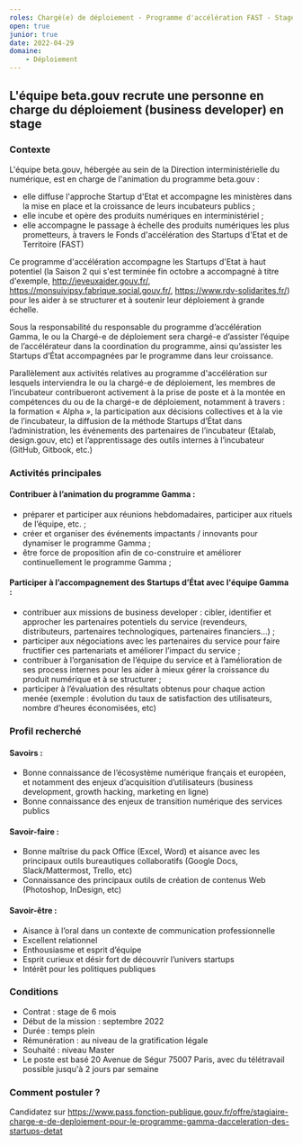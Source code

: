```yaml
---
roles: Chargé(e) de déploiement - Programme d'accélération FAST - Stage
open: true
junior: true
date: 2022-04-29
domaine: 
    - Déploiement
---
```

## L'équipe beta.gouv recrute une personne en charge du déploiement (business developer) en stage

### Contexte 

L'équipe beta.gouv, hébergée au sein de la Direction interministérielle du numérique, est en charge de l'animation du programme beta.gouv : 
- elle diffuse l'approche Startup d'Etat et accompagne les ministères dans la mise en place et la croissance de leurs incubateurs publics ; 
- elle incube et opère des produits numériques en interministériel ;
- elle accompagne le passage à échelle des produits numériques les plus prometteurs, à travers le Fonds d'accélération des Startups d'Etat et de Territoire (FAST)

Ce programme d'accélération accompagne les Startups d'Etat à haut potentiel (la Saison 2 qui s'est terminée fin octobre a accompagné à titre d'exemple, http://jeveuxaider.gouv.fr/, https://monsuivipsy.fabrique.social.gouv.fr/, https://www.rdv-solidarites.fr/) pour les aider à se structurer et à soutenir leur déploiement à grande échelle.

Sous la responsabilité du responsable du programme d’accélération Gamma, le ou la Chargé-e de déploiement sera chargé-e d’assister l’équipe de l’accélérateur dans la coordination du programme, ainsi qu’assister les Startups d’État accompagnées par le programme dans leur croissance. 

Parallèlement aux activités relatives au programme d'accélération sur lesquels interviendra le ou la chargé-e de déploiement, les membres de l’incubateur contribueront activement à la prise de poste et à la montée en compétences du ou de la chargé-e de déploiement, notamment à travers : la formation « Alpha », la participation aux décisions collectives et à la vie de l’incubateur, la diffusion de la méthode Startups d’État dans l’administration, les événements des partenaires de l’incubateur (Etalab, design.gouv, etc) et l’apprentissage des outils internes à l’incubateur (GitHub, Gitbook, etc.) 

### Activités principales

#### Contribuer à l’animation du programme Gamma : 
- préparer et participer aux réunions hebdomadaires, participer aux rituels de l’équipe, etc. ; 
- créer et organiser des événements impactants / innovants pour dynamiser le programme Gamma ; 
- être force de proposition afin de co-construire et améliorer continuellement le programme Gamma ; 

#### Participer à l’accompagnement des Startups d’État avec l'équipe Gamma : 
- contribuer aux missions de business developer : cibler, identifier et approcher les partenaires potentiels du service (revendeurs, distributeurs, partenaires technologiques, partenaires financiers...) ; 
- participer aux négociations avec les partenaires du service pour faire fructifier ces partenariats et améliorer l’impact du service ; 
- contribuer à l’organisation de l’équipe du service et à l’amélioration de ses process internes pour les aider à mieux gérer la croissance du produit numérique et à se structurer ; 
- participer à l’évaluation des résultats obtenus pour chaque action menée (exemple : évolution du taux de satisfaction des utilisateurs, nombre d’heures économisées, etc)

### Profil recherché

#### Savoirs :
- Bonne connaissance de l’écosystème numérique français et européen, et notamment des enjeux d’acquisition d’utilisateurs (business development, growth hacking, marketing en ligne)
- Bonne connaissance des enjeux de transition numérique des services publics

#### Savoir-faire :
- Bonne maîtrise du pack Office (Excel, Word) et aisance avec les principaux outils bureautiques collaboratifs (Google Docs, Slack/Mattermost, Trello, etc)
- Connaissance des principaux outils de création de contenus Web (Photoshop, InDesign, etc)

#### Savoir-être :
- Aisance à l’oral dans un contexte de communication professionnelle
- Excellent relationnel
- Enthousiasme et esprit d’équipe
- Esprit curieux et désir fort de découvrir l’univers startups
- Intérêt pour les politiques publiques

### Conditions
* Contrat : stage de 6 mois 
* Début de la mission : septembre 2022
* Durée : temps plein 
* Rémunération : au niveau de la gratification légale
* Souhaité : niveau Master
* Le poste est basé 20 Avenue de Ségur 75007 Paris, avec du télétravail possible jusqu'à 2 jours par semaine

###  Comment postuler ?

Candidatez sur https://www.pass.fonction-publique.gouv.fr/offre/stagiaire-charge-e-de-deploiement-pour-le-programme-gamma-dacceleration-des-startups-detat

